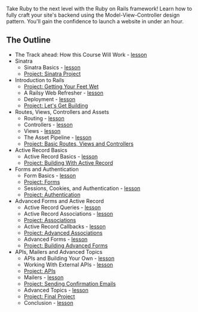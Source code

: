 Take Ruby to the next level with the Ruby on Rails framework! Learn how to fully craft your site's backend using the Model-View-Controller design pattern. You'll gain the confidence to launch a website in under an hour.

## The Outline

- The Track ahead: How this Course Will Work - [lesson](introduction.md)
- Sinatra
  - Sinatra Basics - [lesson](sinatra/sinatra.md)
  - [Project: Sinatra Project](sinatra/project_sinatra.md)
- Introduction to Rails
  - [Project: Getting Your Feet Wet](introduction_to_rails/project_feet_wet.md)
  - A Railsy Web Refresher - [lesson](introduction_to_rails/web_refresher.md)
  - Deployment - [lesson](introduction_to_rails/deployment.md)
  - [Project: Let's Get Building](introduction_to_rails/project_lets_build.md)
- Routes, Views, Controllers and Assets
  - Routing - [lesson](routes_views_controllers_assets/routing.md)
  - Controllers - [lesson](routes_views_controllers_assets/controller_basics.md)
  - Views - [lesson](routes_views_controllers_assets/views.md)
  - The Asset Pipeline - [lesson](routes_views_controllers_assets/asset_pipeline.md)
  - [Project: Basic Routes, Views and Controllers](routes_views_controllers_assets/project_basic_rvc.md)
- Active Record Basics
  - Active Record Basics - [lesson](databases_and_activerecord/active_record_basics.md)
  - [Project: Building With Active Record](databases_and_activerecord/project_ar_basics.md)
- Forms and Authentication
  - Form Basics - [lesson](forms_and_authentication/form_basics.md)
  - [Project: Forms](forms_and_authentication/project_forms.md)
  - Sessions, Cookies, and Authentication - [lesson](forms_and_authentication/sessions_cookies_authentication.md)
  - [Project: Authentication](forms_and_authentication/project_auth.md)
- Advanced Forms and Active Record
  - Active Record Queries - [lesson](advanced_forms_and_activerecord/active_record_queries.md)
  - Active Record Associations - [lesson](advanced_forms_and_activerecord/active_record_associations.md)
  - [Project: Associations](advanced_forms_and_activerecord/project_associations.md)
  - Active Record Callbacks - [lesson](advanced_forms_and_activerecord/active_record_callbacks.md)
  - [Project: Advanced Associations](advanced_forms_and_activerecord/project_associations_2.md)
  - Advanced Forms - [lesson](advanced_forms_and_activerecord/forms_advanced.md)
  - [Project: Building Advanced Forms](advanced_forms_and_activerecord/project_forms_advanced.md)
- APIs, Mailers and Advanced Topics
  - APIs and Building Your Own - [lesson](apis_mailers_advanced_topics/api_basics.md)
  - Working With External APIs - [lesson](apis_mailers_advanced_topics/api_interfacing.md)
  - [Project: APIs](apis_mailers_advanced_topics/project_apis.md)
  - Mailers - [lesson](apis_mailers_advanced_topics/mailers.md)
  - [Project: Sending Confirmation Emails](apis_mailers_advanced_topics/project_mailers.md)
  - Advanced Topics - [lesson](apis_mailers_advanced_topics/advanced_topics.md)
  - [Project: Final Project](apis_mailers_advanced_topics/project_final.md)
  - Conclusion - [lesson](apis_mailers_advanced_topics/conclusion.md)

